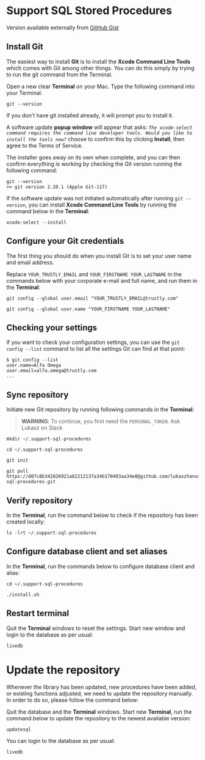 # Support SQL Stored Procedures

Version available externally from [GitHub Gist](https://gist.github.com/lukaszhanusik/934accefc993d7d3d2bf04190ccf5087)

## Install Git

The easiest way to install **Git** is to install the **Xcode Command Line Tools** which comes with Git among other things.  You can do this simply by trying to run the git command from the Terminal.

Open a new clear **Terminal** on your Mac. Type the following command into your Terminal.

```
git --version
```

If you don’t have git installed already, it will prompt you to install it.

A software update **popup window** will appear that asks: *`The xcode-select command requires the command line developer tools. Would you like to install the tools now?`* choose to confirm this by clicking **Install**, then agree to the Terms of Service.

The installer goes away on its own when complete, and you can then confirm everything is working by checking the Git version running the following command:

```
git --version
>> git version 2.20.1 (Apple Git-117)
```

If the software update was not initiated automatically after running `git --version`, you can install **Xcode Command Line Tools** by running the command below in the **Terminal**:

```
xcode-select --install
```


## Configure your Git credentials

The first thing you should do when you install Git is to set your user name and email address.

Replace `YOUR_TRUSTLY_EMAIL` and `YOUR_FIRSTNAME YOUR_LASTNAME` in the commands below with your corporate e-mail and full name, and run them in the **Terminal**:

```
git config --global user.email "YOUR_TRUSTLY_EMAIL@trustly.com"
```
```
git config --global user.name "YOUR_FIRSTNAME YOUR_LASTNAME"
```


## Checking your settings

If you want to check your configuration settings, you can use the `git config --list` command to list all the settings Git can find at that point:

```
$ git config --list
user.name=Alfa Omega
user.email=alfa.omega@trustly.com
...
```

## Sync repository

Initiate new Git repository by running following commands in the **Terminal**:
> **WARNING**: To continue, you first need the `PERSONAL_TOKEN`. Ask Lukasz on Slack

```
mkdir ~/.support-sql-procedures
```
```
cd ~/.support-sql-procedures
```
```
git init
```
```
git pull https://d07c8b342826921a82212137a34b170493aa34e8@github.com/lukaszhanusik/support-sql-procedures.git
```


## Verify repository

In the **Terminal**, run the command below to check if the repository has been created locally:

```
ls -lrt ~/.support-sql-procedures
```

## Configure database client and set aliases

In the **Terminal**, run the commands below to configure database client and alias:

```
cd ~/.support-sql-procedures
```
```
./install.sh
```

## Restart terminal

Quit the **Terminal** windows to reset the settings. Start new window and login to the database as per usual:

```
livedb
```

# Update the repository

Whenever the library has been updated, new procedures have been added, or existing functions adjusted, we need to update the repository manually.
In order to do so,  please follow the command below:

Quit the database and the **Terminal** windows. Start new **Terminal**, run the command below to update the repository to the newest available version:

```
updatesql
```

You can login to the database as per usual:

```
livedb
```
